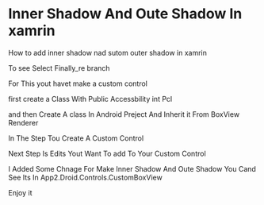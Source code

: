 # Inner Shadow And Oute Shadow In xamrin

How to add inner shadow nad sutom outer shadow in xamrin

To see Select Finally_re branch

For This yout havet make a custom control

first create a Class With Public Accessbility int Pcl

and then Create A class In Android Preject And Inherit it From BoxView Renderer

In The Step Tou Create A Custom Control

Next Step Is Edits Yout Want To add To Your Custom Control

I Added Some Chnage For Make Inner Shadow And Oute Shadow You Cand See Its In App2.Droid.Controls.CustomBoxView

Enjoy it
